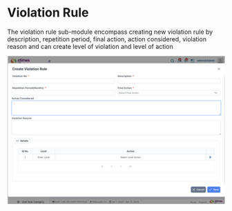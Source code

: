# Violation Rule 
The violation rule sub-module encompass creating new violation rule by description, repetition period, final action, action considered, violation reason and can create level of violation and level of action

![alt text](<../../images/violation rule.png>)